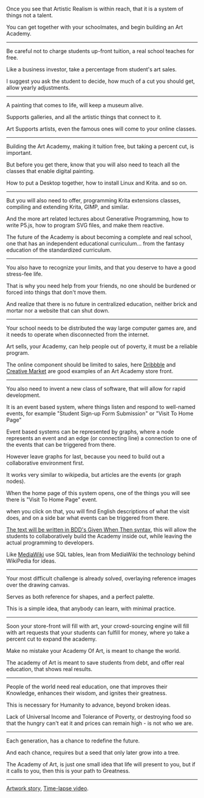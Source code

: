 Once you see that Artistic Realism is within reach,
that it is a system of things not a talent.

You can get together with your schoolmates,
and begin building an Art Academy.

---

Be careful not to charge students up-front tuition,
a real school teaches for free.

Like a business investor,
take a percentage from student's art sales.

I suggest you ask the student to decide,
how much of a cut you should get, allow yearly adjustments.

---

A painting that comes to life,
will keep a museum alive.

Supports galleries,
and all the artistic things that connect to it.

Art Supports artists,
even the famous ones will come to your online classes.

---

Building the Art Academy,
making it tuition free, but taking a percent cut, is important.

But before you get there,
know that you will also need to teach all the classes that enable digital painting.

How to put a Desktop together, how to install Linux and Krita.
and so on.

---

But you will also need to offer, programming Krita extensions classes,
compiling and extending Krita, GIMP, and similar.

And the more art related lectures about Generative Programming,
how to write P5.js, how to program SVG files, and make them reactive.

The future of the Academy is about becoming a complete and real school,
one that has an independent educational curriculum... from the fantasy education of the standardized curriculum.

---

You also have to recognize your limits,
and that you deserve to have a good stress-fee life.

That is why you need help from your friends,
no one should be burdened or forced into things that don't move them.

And realize that there is no future in centralized education,
neither brick and mortar nor a website that can shut down.

---

Your school needs to be distributed the way large computer games are,
and it needs to operate when disconnected from the internet.

Art sells, your Academy, can help people out of poverty,
it must be a reliable program.

The online component should be limited to sales,
here [Dribbble][1] and [Creative Market][2] are good examples of an Art Academy store front.

---

You also need to invent a new class of software,
that will allow for rapid development.

It is an event based system,
where things listen and respond to well-named events, for example "Student Sign-up Form Submission" or "Visit To Home Page"

Event based systems can be represented by graphs,
where a node represents an event and an edge (or connecting line) a connection to one of the events that can be triggered from there.


However leave graphs for last,
because you need to build out a collaborative environment first.

It works very similar to wikipedia,
but articles are the events (or graph nodes).

When the home page of this system opens,
one of the things you will see there is "Visit To Home Page" event.


when you click on that,
you will find English descriptions of what the visit does, and on a side bar what events can be triggered from there.

[The text will be written in BDD's Given When Then syntax][3],
this will allow the students to collaboratively build the Academy inside out, while leaving the actual programming to developers.

Like [MediaWiki][4] use SQL tables,
lean from MediaWiki the technology behind WikiPedia for ideas.

---

Your most difficult challenge is already solved,
overlaying reference images over the drawing canvas.

Serves as both reference for shapes,
and a perfect palette.

This is a simple idea,
that anybody can learn, with minimal practice.

---

Soon your store-front will fill with art,
your crowd-sourcing engine will fill with art requests that your students can fulfill for money, where yo take a percent cut to expand the academy.

Make no mistake your Academy Of Art,
is meant to change the world.

The academy of Art is meant to save students from debt,
and offer real education, that shows real results.

---

People of the world need real education,
one that improves their Knowledge, enhances their wisdom, and ignites their greatness.

This is necessary for Humanity to advance,
beyond broken ideas.

Lack of Universal Income and Tolerance of Poverty,
or destroying food so that the hungry can't eat it and prices can remain high - is not who we are.

---

Each generation,
has a chance to redefine the future.

And each chance,
requires but a seed that only later grow into a tree.

The Academy of Art, is just one small idea that life will present to you,
but if it calls to you, then this is your path to Greatness.

---

[Artwork story][A],
[Time-lapse video][B].

[1]: https://dribbble.com/
[2]: https://creativemarket.com/
[3]: https://www.youtube.com/watch?v=VS6EEUVZGLE
[4]: https://www.mediawiki.org
[A]: https://www.reddit.com/r/redditgetsdrawn/comments/sskjka/me_with_my_dog/hxjav22/?utm_source=reddit&utm_medium=web2x&context=3
[B]: https://youtu.be/ov9m1iTJgSk
